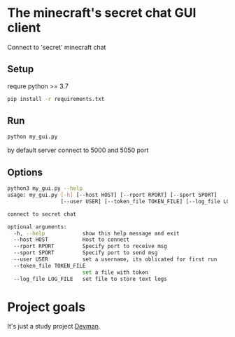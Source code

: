 # The minecraft's secret chat GUI client

Connect to 'secret' minecraft chat


## Setup

requre python >= 3.7

```bash
pip install -r requirements.txt
```

## Run

```bash
python my_gui.py
```
by default server connect to 5000 and 5050 port

## Options

```Bash
python3 my_gui.py --help
usage: my_gui.py [-h] [--host HOST] [--rport RPORT] [--sport SPORT]
                 [--user USER] [--token_file TOKEN_FILE] [--log_file LOG_FILE]

connect to secret chat

optional arguments:
  -h, --help            show this help message and exit
  --host HOST           Host to connect
  --rport RPORT         Specify port to receive msg
  --sport SPORT         Specify port to send msg
  --user USER           set a username, its oblicated for first run
  --token_file TOKEN_FILE
                        set a file with token
  --log_file LOG_FILE   set file to store text logs
```

# Project goals

It's just a study project [Devman](https://dvmn.org).